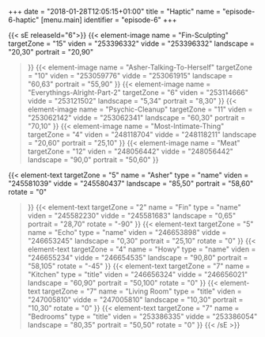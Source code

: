 +++
date = "2018-01-28T12:05:15+01:00"
title = "Haptic"
name = "episode-6-haptic"
[menu.main]
  identifier = "episode-6"
+++

{{< sE releaseId="6">}}
  {{< element-image
    name        =  "Fin-Sculpting"
    targetZone  =  "15"
    viden       = "253396332"
    vidde       = "253396332"
    landscape    = "20,30"
    portrait    = "20,90"
  >}}
  {{< element-image
    name        =  "Asher-Talking-To-Herself"
    targetZone  =  "10"
    viden       = "253059776"
    vidde       = "253061915"
    landscape    = "60,63"
    portrait    = "55,90"
  >}}
  {{< element-image
    name        =  "Everythings-Alright-Part-2"
    targetZone  =  "6"
    viden       = "253114666"
    vidde       = "253121502"
    landscape    = "5,34"
    portrait    = "8,30"
  >}}
  {{< element-image
    name        =  "Psychic-Cleanup"
    targetZone  =  "11"
    viden       = "253062142"
    vidde       = "253062341"
    landscape    = "60,30"
    portrait    = "70,10"
  >}}
  {{< element-image
    name        =  "Most-Intimate-Thing"
    targetZone  =  "4"
    viden       = "248118704"
    vidde       = "248118211"
    landscape   = "20,60"
    portrait    = "25,10"
  >}}
  {{< element-image
    name        =  "Meat"
    targetZone  =  "12"
    viden       = "248056442"
    vidde       = "248056442"
    landscape   = "90,0"
    portrait    = "50,60"
  >}}


  {{< element-text
    targetZone  =  "5"
    name        =  "Asher"
    type        = "name"
    viden       = "245581039"
    vidde       = "245580437"
    landscape    = "85,50"
    portrait    = "58,60"
    rotate      = "0"
  >}}
  {{< element-text
    targetZone  =  "2"
    name        =  "Fin"
    type        = "name"
    viden       = "245582230"
    vidde       = "245581683"
    landscape   = "0,65"
    portrait    = "28,70"
    rotate      = "-90"
  >}}
  {{< element-text
    targetZone  =  "5"
    name        =  "Echo"
    type        = "name"
    viden       = "246653898"
    vidde       = "246653245"
    landscape   = "0,30"
    portrait    = "25,10"
    rotate      = "0"
  >}}
  {{< element-text
    targetZone  =  "4"
    name        =  "Howy"
    type        = "name"
    viden       = "246655234"
    vidde       = "246654535"
    landscape   = "90,80"
    portrait    = "58,105"
    rotate      = "-45"
  >}}
  {{< element-text
    targetZone  =  "7"
    name        =  "Kitchen"
    type        = "title"
    viden       = "246656324"
    vidde       = "246656021"
    landscape   = "60,90"
    portrait    = "50,100"
    rotate      = "0"
  >}}
  {{< element-text
    targetZone  =  "7"
    name        =  "Living Room"
    type        = "title"
    viden       = "247005810"
    vidde       = "247005810"
    landscape   = "10,30"
    portrait    = "10,30"
    rotate      = "0"
  >}}
  {{< element-text
    targetZone  =  "7"
    name        =  "Bedrooms"
    type        = "title"
    viden       = "253386335"
    vidde       = "253386054"
    landscape   = "80,35"
    portrait    = "50,50"
    rotate      = "0"
  >}}
{{< /sE >}}
